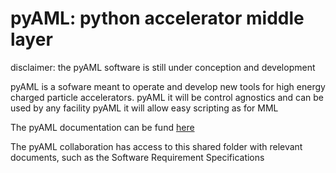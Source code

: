 # pyAML: python accelerator middle layer

disclaimer: the pyAML software is still under conception and development

pyAML is a sofware meant to operate and develop new tools for high energy charged particle accelerators. 
pyAML it will be control agnostics and can be used by any facility
pyAML it will allow easy scripting as for MML

The pyAML documentation can be fund [here](https://python-accelerator-middle-layer.github.io/pyaml/)

The pyAML collaboration has access to this shared folder with relevant documents, such as the Software Requirement Specifications
